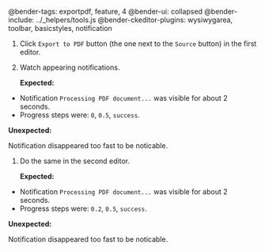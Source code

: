 @bender-tags: exportpdf, feature, 4
@bender-ui: collapsed
@bender-include: ../\_helpers/tools.js
@bender-ckeditor-plugins: wysiwygarea, toolbar, basicstyles, notification

1. Click `Export to PDF` button (the one next to the `Source` button) in the first editor.
1. Watch appearing notifications.

   **Expected:**

- Notification `Processing PDF document...` was visible for about 2 seconds.
- Progress steps were: `0`, `0.5`, `success`.

**Unexpected:**

Notification disappeared too fast to be noticable.

1. Do the same in the second editor.

   **Expected:**

- Notification `Processing PDF document...` was visible for about 2 seconds.
- Progress steps were: `0.2`, `0.5`, `success`.

**Unexpected:**

Notification disappeared too fast to be noticable.
